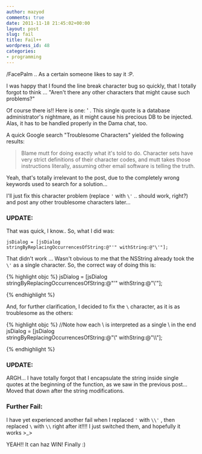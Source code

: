```yaml
---
author: mazyod
comments: true
date: 2011-11-18 21:45:02+00:00
layout: post
slug: fail
title: Fail++
wordpress_id: 48
categories:
- programming
---
```


/FacePalm .. As a certain someone likes to say it :P.

I was happy that I found the line break character bug so quickly, that I totally forgot to think ... "Aren't there any other characters that might cause such problems?"

Of course there is!! Here is one: ' . This single quote is a database administrator's nightmare, as it might cause his precious DB to be injected. Alas, it has to be handled properly in the Dama chat, too.

A quick Google search "Troublesome Characters" yielded the following results:

> Blame mutt for doing exactly what it's told to do. Character sets have very strict definitions of their character codes, and mutt takes those instructions literally, assuming other email software is telling the truth.

Yeah, that's totally irrelevant to the post, due to the completely wrong keywords used to search for a solution...

I'll just fix this character problem (replace `'` with `\'` .. should work, right?) and post any other troublesome characters later...

### UPDATE:

That was quick, I know.. So, what I did was:

```objc
jsDialog = [jsDialog stringByReplacingOccurrencesOfString:@"'" withString:@"\'"];
```

That didn't work ... Wasn't obvious to me that the NSString already took the `\'` as a single character. So, the correct way of doing this is:
 
{% highlight objc %}
jsDialog = [jsDialog stringByReplacingOccurrencesOfString:@"'" withString:@"\\'"];

{% endhighlight %}

And, for further clarification, I decided to fix the `\` character, as it is as troublesome as the others:

{% highlight objc %}
//Note how each \\ is interpreted as a single \ in the end
jsDialog = [jsDialog stringByReplacingOccurrencesOfString:@"\\" withString:@"\\\\"];

{% endhighlight %}

### UPDATE:

ARGH... I have totally forgot that I encapsulate the string inside single quotes at the beginning of the function, as we saw in the previous post... Moved that down after the string modifications.

### Further Fail:

I have yet experienced another fail when I replaced `'` with `\\'` , then replaced `\` with `\\` right after it!!!! I just switched them, and hopefully it works >_>

YEAH!! It can haz WIN! Finally :)
